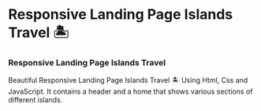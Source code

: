 # Responsive Landing Page Islands Travel 🏝️
### Responsive Landing Page Islands Travel
Beautiful Responsive Landing Page Islands Travel 🏝️ Using Html, Css and JavaScript. It contains a header and a home that shows various sections of different islands.
